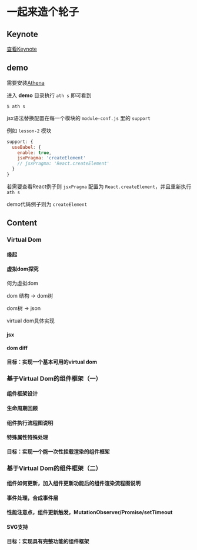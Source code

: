 # 一起来造个轮子

## Keynote

[查看Keynote](./keynote)

## demo

需要安装[Athena](https://github.com/o2team/athena)

进入 **demo** 目录执行 `ath s` 即可看到

```
$ ath s
```

jsx语法替换配置在每一个模块的 `module-conf.js` 里的 `support`

例如 `lesson-2` 模块

```javascript
support: {
  useBabel: {
    enable: true,
    jsxPragma: 'createElement'
    // jsxPragma: 'React.createElement'
  }
}
```

若需要查看React例子则 `jsxPragma` 配置为 `React.createElement`，并且重新执行 `ath s`

demo代码例子则为 `createElement`

## Content

### Virtual Dom

#### 缘起

#### 虚拟dom探究

何为虚拟dom

dom 结构 -> dom树

dom树 -> json

virtual dom具体实现

#### jsx

#### dom diff

**目标：实现一个基本可用的virtual dom**

### 基于Virtual Dom的组件框架（一）

#### 组件框架设计

#### 生命周期回顾

#### 组件执行流程图说明

#### 特殊属性特殊处理

**目标：实现一个能一次性挂载渲染的组件框架**

### 基于Virtual Dom的组件框架（二）

#### 组件如何更新，加入组件更新功能后的组件渲染流程图说明

#### 事件处理，合成事件层

#### 性能注意点，组件更新触发，MutationObserver/Promise/setTimeout

#### SVG支持

**目标：实现具有完整功能的组件框架**
